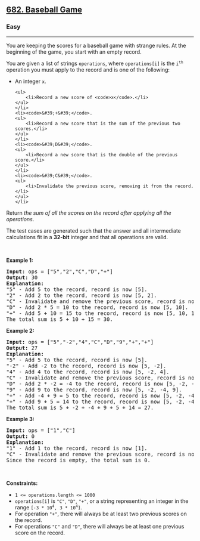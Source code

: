 <h2><a href="https://leetcode.com/problems/baseball-game/?envType=problem-list-v2&envId=24ma7sot">682. Baseball Game</a></h2><h3>Easy</h3><hr><p>You are keeping the scores for a baseball game with strange rules. At the beginning of the game, you start with an empty record.</p>

<p>You are given a list of strings <code>operations</code>, where <code>operations[i]</code> is the <code>i<sup>th</sup></code> operation you must apply to the record and is one of the following:</p>

<ul>
	<li>An integer <code>x</code>.

	<ul>
		<li>Record a new score of <code>x</code>.</li>
	</ul>
	</li>
	<li><code>&#39;+&#39;</code>.
	<ul>
		<li>Record a new score that is the sum of the previous two scores.</li>
	</ul>
	</li>
	<li><code>&#39;D&#39;</code>.
	<ul>
		<li>Record a new score that is the double of the previous score.</li>
	</ul>
	</li>
	<li><code>&#39;C&#39;</code>.
	<ul>
		<li>Invalidate the previous score, removing it from the record.</li>
	</ul>
	</li>
</ul>

<p>Return <em>the sum of all the scores on the record after applying all the operations</em>.</p>

<p>The test cases are generated such that the answer and all intermediate calculations fit in a <strong>32-bit</strong> integer and that all operations are valid.</p>

<p>&nbsp;</p>
<p><strong class="example">Example 1:</strong></p>

<pre>
<strong>Input:</strong> ops = [&quot;5&quot;,&quot;2&quot;,&quot;C&quot;,&quot;D&quot;,&quot;+&quot;]
<strong>Output:</strong> 30
<strong>Explanation:</strong>
&quot;5&quot; - Add 5 to the record, record is now [5].
&quot;2&quot; - Add 2 to the record, record is now [5, 2].
&quot;C&quot; - Invalidate and remove the previous score, record is now [5].
&quot;D&quot; - Add 2 * 5 = 10 to the record, record is now [5, 10].
&quot;+&quot; - Add 5 + 10 = 15 to the record, record is now [5, 10, 15].
The total sum is 5 + 10 + 15 = 30.
</pre>

<p><strong class="example">Example 2:</strong></p>

<pre>
<strong>Input:</strong> ops = [&quot;5&quot;,&quot;-2&quot;,&quot;4&quot;,&quot;C&quot;,&quot;D&quot;,&quot;9&quot;,&quot;+&quot;,&quot;+&quot;]
<strong>Output:</strong> 27
<strong>Explanation:</strong>
&quot;5&quot; - Add 5 to the record, record is now [5].
&quot;-2&quot; - Add -2 to the record, record is now [5, -2].
&quot;4&quot; - Add 4 to the record, record is now [5, -2, 4].
&quot;C&quot; - Invalidate and remove the previous score, record is now [5, -2].
&quot;D&quot; - Add 2 * -2 = -4 to the record, record is now [5, -2, -4].
&quot;9&quot; - Add 9 to the record, record is now [5, -2, -4, 9].
&quot;+&quot; - Add -4 + 9 = 5 to the record, record is now [5, -2, -4, 9, 5].
&quot;+&quot; - Add 9 + 5 = 14 to the record, record is now [5, -2, -4, 9, 5, 14].
The total sum is 5 + -2 + -4 + 9 + 5 + 14 = 27.
</pre>

<p><strong class="example">Example 3:</strong></p>

<pre>
<strong>Input:</strong> ops = [&quot;1&quot;,&quot;C&quot;]
<strong>Output:</strong> 0
<strong>Explanation:</strong>
&quot;1&quot; - Add 1 to the record, record is now [1].
&quot;C&quot; - Invalidate and remove the previous score, record is now [].
Since the record is empty, the total sum is 0.
</pre>

<p>&nbsp;</p>
<p><strong>Constraints:</strong></p>

<ul>
	<li><code>1 &lt;= operations.length &lt;= 1000</code></li>
	<li><code>operations[i]</code> is <code>&quot;C&quot;</code>, <code>&quot;D&quot;</code>, <code>&quot;+&quot;</code>, or a string representing an integer in the range <code>[-3 * 10<sup>4</sup>, 3 * 10<sup>4</sup>]</code>.</li>
	<li>For operation <code>&quot;+&quot;</code>, there will always be at least two previous scores on the record.</li>
	<li>For operations <code>&quot;C&quot;</code> and <code>&quot;D&quot;</code>, there will always be at least one previous score on the record.</li>
</ul>
